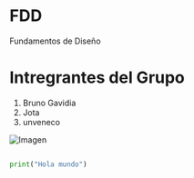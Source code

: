 # FDD
Fundamentos de Diseño

# Intregrantes del Grupo

1. Bruno Gavidia
2. Jota 
3. unveneco

![Imagen](https://c8.alamy.com/compes/exarrj/los-integrantes-del-equipo-tienen-negocios-alegre-momento-juntos-exarrj.jpg)

```python

print("Hola mundo")